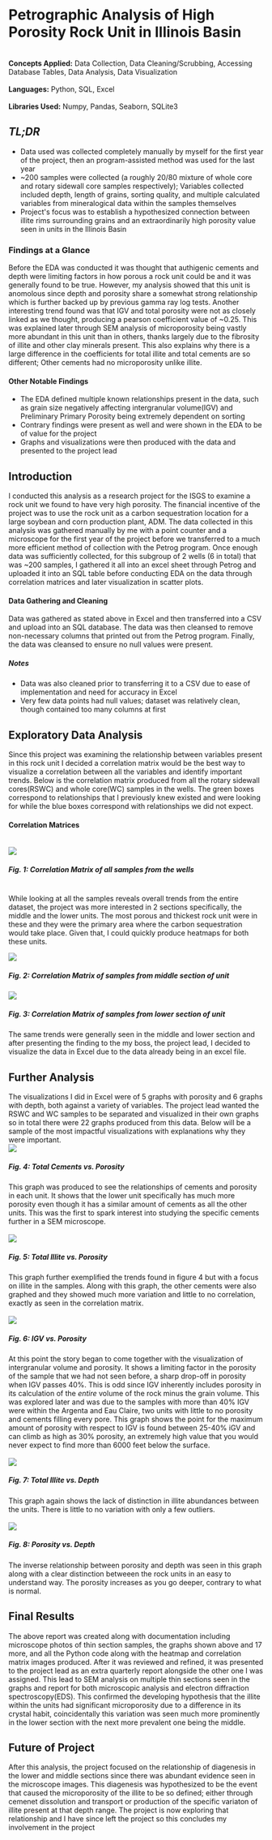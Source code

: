 # Petrographic Analysis of High Porosity Rock Unit in Illinois Basin
<br>**Concepts Applied:** Data Collection, Data Cleaning/Scrubbing, Accessing Database Tables, Data Analysis, Data Visualization</br>
<br>**Languages:** Python, SQL, Excel</br>
<br>**Libraries Used:** Numpy, Pandas, Seaborn, SQLite3</br>


## *TL;DR*
* Data used was collected completely manually by myself for the first year of the project, then an program-assisted method was used for the last year
* ~200 samples were collected (a roughly 20/80 mixture of whole core and rotary sidewall core samples respectively); Variables collected included depth, length of grains, sorting quality, and multiple calculated variables from mineralogical data within the samples themselves
* Project's focus was to establish a hypothesized connection between illite rims surrounding grains and an extraordinarily high porosity value seen in units in the Illinois Basin


### Findings at a Glance
Before the EDA was conducted it was thought that authigenic cements and depth were limiting factors in how porous a rock unit could be and it was generally found to be true. However, my analysis showed that this unit is anomolous since depth and porosity share a somewhat strong relationship which is further backed up by previous gamma ray log tests. Another interesting trend found was that IGV and total porosity were not as closely linked as we thought, producing a pearson coefficient value of ~0.25. This was explained later through SEM analysis of microporosity being vastly more abundant in this unit than in others, thanks largely due to the fibrosity of illite and other clay minerals present. This also explains why there is a large difference in the coefficients for total illite and total cements are so different; Other cements had no microporosity unlike illite.


#### Other Notable Findings
* The EDA defined multiple known relationships present in the data, such as grain size negatively affecting intergranular volume(IGV) and Preliminary Primary Porosity being extremely dependent on sorting
* Contrary findings were present as well and were shown in the EDA to be of value for the project
* Graphs and visualizations were then produced with the data and presented to the project lead


## Introduction 
I conducted this analysis as a research project for the ISGS to examine a rock unit we found to have very high porosity. The financial incentive of the project was to use the rock unit as a carbon sequestration location for a large soybean and corn production plant, ADM. The data collected in this analysis was gathered manually by me with a point counter and a microscope for the first year of the project before we transferred to a much more efficient method of collection with the Petrog program. Once enough data was sufficiently collected, for this subgroup of 2 wells (6 in total) that was ~200 samples, I gathered it all into an excel sheet through Petrog and uploaded it into an SQL table before conducting EDA on the data through correlation matrices and later visualization in scatter plots.

#### Data Gathering and Cleaning
Data was gathered as stated above in Excel and then transferred into a CSV and upload into an SQL database. The data was then cleansed to remove non-necessary columns that printed out from the Petrog program. Finally, the data was cleansed to ensure no null values were present. 
##### Notes
* Data was also cleaned prior to transferring it to a CSV due to ease of implementation and need for accuracy in Excel
* Very few data points had null values; dataset was relatively clean, though contained too many columns at first

## Exploratory Data Analysis
Since this project was examining the relationship between variables present in this rock unit I decided a correlation matrix would be the best way to visualize a correlation between all the variables and identify important trends. Below is the correlation matrix produced from all the rotary sidewall cores(RSWC) and whole core(WC) samples in the wells. The green boxes correspond to relationships that I previously knew existed and were looking for while the blue boxes correspond with relationships we did not expect.

#### Correlation Matrices
<br>![](https://github.com/jbean1597/PersonalPortfolio/blob/main/DataAnalytics/Petro_Analysis/images/ALL%20TRM%20Correlation%20Matrix%20Seaborn.PNG)
##### Fig. 1: Correlation Matrix of all samples from the wells
</br>
While looking at all the samples reveals overall trends from the entire dataset, the project was more interested in 2 sections specifically, the middle and the lower units. The most porous and thickest rock unit were in these and they were the primary area where the carbon sequestration would take place. Given that, I could quickly produce heatmaps for both these units. 

![](https://github.com/jbean1597/PersonalPortfolio/blob/main/DataAnalytics/Petro_Analysis/images/TRM%20Middle%20Correlation%20Matrix%20Seaborn.PNG)
##### Fig. 2: Correlation Matrix of samples from middle section of unit

![](https://github.com/jbean1597/PersonalPortfolio/blob/main/DataAnalytics/Petro_Analysis/images/TRM%20Lower%20Correlation%20Matrix%20Seaborn.PNG)
##### Fig. 3: Correlation Matrix of samples from lower section of unit
The same trends were generally seen in the middle and lower section and after presenting the finding to the my boss, the project lead, I decided to visualize the data in Excel due to the data already being in an excel file. 

## Further Analysis
The visualizations I did in Excel were of 5 graphs with porosity and 6 graphs with depth, both against a variety of variables. The project lead wanted the RSWC and WC samples to be separated and visualized in their own graphs so in total there were 22 graphs produced from this data. Below will be a sample of the most impactful visualizations with explanations why they were important.
<br>
![](https://github.com/jbean1597/PersonalPortfolio/blob/main/DataAnalytics/Petro_Analysis/images/CvP.PNG)
##### Fig. 4: Total Cements vs. Porosity
This graph was produced to see the relationships of cements and porosity in each unit. It shows that the lower unit specifically has much more porosity even though it has a similar amount of cements as all the other units. This was the first to spark interest into studying the specific cements further in a SEM microscope. 
</br>
<br>
![](https://github.com/jbean1597/PersonalPortfolio/blob/main/DataAnalytics/Petro_Analysis/images/IllvP.PNG)
##### Fig. 5: Total Illite vs. Porosity
This graph further exemplified the trends found in figure 4 but with a focus on illite in the samples. Along with this graph, the other cements were also graphed and they showed much more variation and little to no correlation, exactly as seen in the correlation matrix.
</br>
<br>
![](https://github.com/jbean1597/PersonalPortfolio/blob/main/DataAnalytics/Petro_Analysis/images/IvP.PNG)
##### Fig. 6: IGV vs. Porosity
At this point the story began to come together with the visualization of intergranular volume and porosity. It shows a limiting factor in the porosity of the sample that we had not seen before, a sharp drop-off in porosity when IGV passes 40%. This is odd since IGV inherently includes porosity in its calculation of the *entire* volume of the rock minus the grain volume. This was explored later and was due to the samples with more than 40% IGV were within the Argenta and Eau Claire, two units with little to no porosity and cements filling every pore. This graph shows the point for the maximum amount of porosity with respect to IGV is found between 25-40% iGV and can climb as high as 30% porosity, an extremely high value that you would never expect to find more than 6000 feet below the surface.
</br>
<br>
![](https://github.com/jbean1597/PersonalPortfolio/blob/main/DataAnalytics/Petro_Analysis/images/IvD.png)
##### Fig. 7: Total Illite vs. Depth
This graph again shows the lack of distinction in illite abundances between the units. There is little to no variation with only a few outliers.
</br>
<br>
![](https://github.com/jbean1597/PersonalPortfolio/blob/main/DataAnalytics/Petro_Analysis/images/PvD.PNG)
##### Fig. 8: Porosity vs. Depth
The inverse relationship between porosity and depth was seen in this graph along with a clear distinction betweeen the rock units in an easy to understand way. The porosity increases as you go deeper, contrary to what is normal.
</br>

## Final Results
The above report was created along with documentation including microscope photos of thin section samples, the graphs shown above and 17 more, and all the Python code along with the heatmap and correlation matrix images produced. After it was reviewed and refined, it was presented to the project lead as an extra quarterly report alongside the other one I was assigned. This lead to SEM analysis on multiple thin sections seen in the graphs and report for both microscopic analysis and electron diffraction spectroscopy(EDS). This confirmed the developing hypothesis that the illite within the units had significant microporosity due to a difference in its crystal habit, coincidentally this variation was seen much more prominently in the lower section with the next more prevalent one being the middle. 

## Future of Project
After this analysis, the project focused on the relationship of diagenesis in the lower and middle sections since there was abundant evidence seen in the microscope images. This diagenesis was hypothesized to be the event that caused the microporosity of the illite to be so defined; either through cemenet dissolution and transport or production of the specific variaton of illite present at that depth range. The project is now exploring that relationship and I have since left the project so this concludes my involvement in the project

